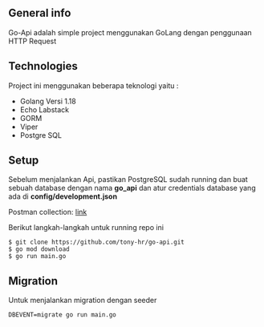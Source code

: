 ## General info
Go-Api adalah simple project menggunakan GoLang dengan penggunaan HTTP Request


## Technologies
Project ini menggunakan beberapa teknologi yaitu :
* Golang Versi 1.18
* Echo Labstack 
* GORM
* Viper
* Postgre SQL

## Setup
Sebelum menjalankan Api, pastikan PostgreSQL sudah running dan buat sebuah database dengan nama **go_api** dan atur credentials database yang ada di **config/development.json**

Postman collection: [link](https://www.getpostman.com/collections/f181256659ef69f180e3)

Berikut langkah-langkah untuk running repo ini

```
$ git clone https://github.com/tony-hr/go-api.git
$ go mod download
$ go run main.go
```

## Migration

Untuk menjalankan migration dengan seeder

```DBEVENT=migrate go run main.go```
